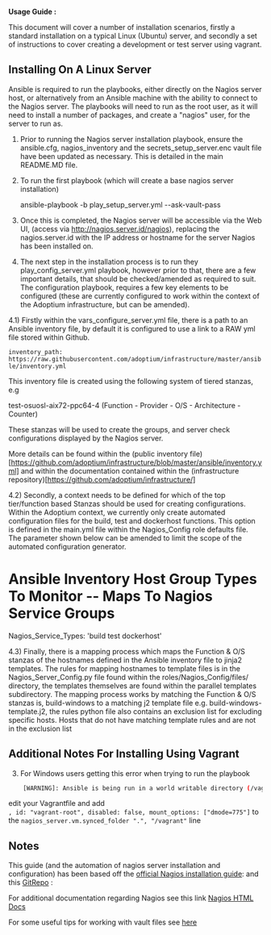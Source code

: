 
**Usage Guide :**

This document will cover a number of installation scenarios, firstly a standard installation on a typical Linux (Ubuntu) server, and secondly a set of instructions to cover creating a development or test server using vagrant.

Installing On A Linux Server
---------------------------------------

Ansible is required to run the playbooks, either directly on the Nagios server host, or alternatively from an Ansible machine with the ability to connect to the Nagios server. The playbooks will need to run as the root user, as it will need to install a number of packages, and create a "nagios" user, for the server to run as.

1) Prior to running the Nagios server installation playbook, ensure the ansible.cfg, nagios_inventory and the secrets_setup_server.enc vault file have been updated as necessary. This is detailed in the main README.MD file.

2) To run the first playbook (which will create a base nagios server installation)

    ansible-playbook -b play_setup_server.yml --ask-vault-pass  

3) Once this is completed, the Nagios server will be accessible via the Web UI, (access via http://nagios.server.id/nagios), replacing the nagios.server.id with the IP address or hostname for the server Nagios has been installed on.

4) The next step in the installation process is to run they play_config_server.yml playbook, however prior to that, there are a few important details, that should be checked/amended as required to suit. The configuration playbook, requires a few key elements to be configured (these are currently configured to work within the context of the Adoptium infrastructure, but can be amended).

4.1) Firstly within the vars_configure_server.yml file, there is a path to an Ansible inventory file, by default it is configured to use a link to a RAW yml file stored within Github.

  `inventory_path: https://raw.githubusercontent.com/adoptium/infrastructure/master/ansible/inventory.yml`

This inventory file is created using the following system of tiered stanzas, e.g

test-osuosl-aix72-ppc64-4 (Function - Provider - O/S - Architecture - Counter)

These stanzas will be used to create the groups, and server check configurations displayed by the Nagios server.

More details can be found within the (public inventory file)[https://github.com/adoptium/infrastructure/blob/master/ansible/inventory.yml] and within the documentation contained within the (infrastructure repository)[https://github.com/adoptium/infrastructure/]

4.2) Secondly, a context needs to be defined for which of the top tier/function based Stanzas should be used for creating configurations. Within the Adoptium context, we currently only create automated configuration files for the build, test and dockerhost functions. This option is defined in the main.yml file within the Nagios_Config role defaults file. The parameter shown below can be amended to limit the scope of the automated configuration generator.

# Ansible Inventory Host Group Types To Monitor -- Maps To Nagios Service Groups
Nagios_Service_Types: 'build test dockerhost'

4.3) Finally, there is a mapping process which maps the Function & O/S stanzas of the hostnames defined in the Ansible inventory file to jinja2 templates. The rules for mapping hostnames to template files is in the Nagios_Server_Config.py file found within the roles/Nagios_Config/files/ directory, the templates themselves are found within the parallel templates subdirectory. The mapping process works by matching the Function & O/S stanzas is, build-windows to a matching j2 template file e.g. build-windows-template.j2, the rules python file also contains an exclusion list for excluding specific hosts. Hosts that do not have matching template rules and are not in the exclusion list


Additional Notes For Installing Using Vagrant
---------------------------------------

3) For Windows users getting this error when trying to run the playbook
```bash
	[WARNING]: Ansible is being run in a world writable directory (/vagrant), ignoring it as an ansible.cfg source
```
edit your Vagrantfile and add  
`, id: "vagrant-root", disabled: false, mount_options: ["dmode=775"]`
to the `nagios_server.vm.synced_folder ".", "/vagrant"` line



Notes
----------------------------------------
This guide (and the automation of nagios server installation and configuration) has been based off the [official Nagios installation guide](https://support.nagios.com/kb/article/nagios-core-installing-nagios-core-from-source-96.html): and this [GitRepo](https://github.com/Willsparker/AnsibleBoilerPlates/tree/main/Nagios) :

For additional documentation regarding Nagios see this link [Nagios HTML Docs](https://assets.nagios.com/downloads/nagioscore/docs/nagioscore/4/en/index.html)

For some useful tips for working with vault files see [here](https://docs.ansible.com/ansible/latest/user_guide/vault.html)
